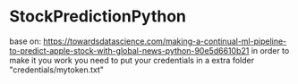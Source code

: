 # StockPredictionPython

base on: https://towardsdatascience.com/making-a-continual-ml-pipeline-to-predict-apple-stock-with-global-news-python-90e5d6610b21
in order to make it you work you need to put your credentials in a extra folder "credentials/mytoken.txt"
